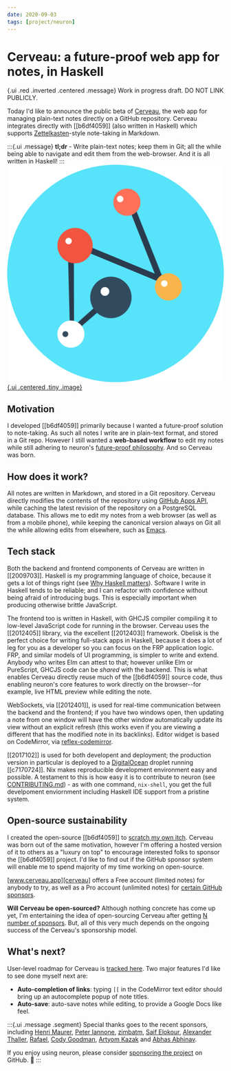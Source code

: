 ```yaml
---
date: 2020-09-03
tags: [project/neuron]
---
```


# Cerveau: a future-proof web app for notes, in Haskell

{.ui .red .inverted .centered .message}
Work in progress draft. DO NOT LINK PUBLICLY.

Today I'd like to announce the public beta of [Cerveau][cerveau], the web app for managing plain-text notes directly on a GitHub repository. Cerveau integrates directly with [[b6df4059]] (also written in Haskell) which supports [Zettelkasten](https://writingcooperative.com/zettelkasten-how-one-german-scholar-was-so-freakishly-productive-997e4e0ca125)-style note-taking in Markdown.

:::{.ui .message}
**tl;dr** - Write plain-text notes; keep them in Git; all the while being able to navigate and edit them from the web-browser. And it is all written in Haskell!
:::
[![](./static/cerveau.svg){.ui .centered .tiny .image}][cerveau]

## Motivation

I developed [[b6df4059]] primarily because I wanted a future-proof solution to note-taking. As such all notes I write are in plain-text format, and stored in a Git repo. However I still wanted a **web-based workflow** to edit my notes while still adhering to neuron's [future-proof philosophy](https://neuron.zettel.page/6f0f0bcc.html). And so Cerveau was born.

## How does it work?

All notes are written in Markdown, and stored in a Git repository. Cerveau directly modifies the contents of the repository using [GitHub Apps API](https://docs.github.com/en/developers/apps), while caching the latest revision of the repository on a PostgreSQL database. This allows me to edit my notes from a web browser (as well as from a mobile phone), while keeping the canonical version always on Git all the while allowing edits from elsewhere, such as [Emacs](https://github.com/felko/neuron-mode#neuron-mode).

## Tech stack

Both the backend and frontend components of Cerveau are written in [[2009703]]. Haskell is my programming language of choice, because it gets a lot of things right (see [Why Haskell matters](https://wiki.haskell.org/Why_Haskell_matters)). Software I write in Haskell tends to be reliable; and I can refactor with confidence without being afraid of introducing bugs. This is especially important when producing otherwise brittle JavaScript.

The frontend too is written in Haskell, with GHCJS compiler compiling it to low-level JavaScript code for running in the browser. Cerveau uses the [[2012405]] library, via the excellent [[2012403]] framework. Obelisk is the perfect choice for writing full-stack apps in Haskell, because it does a lot of leg for you as a developer so you can focus on the FRP application logic. FRP, and similar models of UI programming, is simpler to write and extend. Anybody who writes Elm can attest to that; however unlike Elm or PureScript, GHCJS code can be *shared* with the backend. This is what enables Cerveau directly reuse much of the [[b6df4059]] source code, thus enabling neuron's core features to work directly on the browser--for example, live HTML preview while editing the note.

WebSockets, via [[2012401]], is used for real-time communication between the backend and the frontend; if you have two windows open, then updating a note from one window will have the other window automatically update its view without an explicit refresh (this works even if you are viewing a different that has the modified note in its backlinks). Editor widget is based on CodeMirror, via [reflex-codemirror](https://github.com/Atidot/reflex-codemirror).

[[2017102]] is used for both developent and deployment; the production version in particular is deployed to a [DigitalOcean](https://m.do.co/c/d19bbb4d33e8) droplet running [[c7170724]]. Nix makes reproducible development environment easy and possible. A testament to this is how easy it is to contribute to neuron (see [CONTRIBUTING.md](https://github.com/srid/neuron/blob/master/CONTRIBUTING.md)) - as with one command, `nix-shell`, you get the full develpoment enviornment including Haskell IDE support from a pristine system.

## Open-source sustainability

I created the open-source [[b6df4059]] to [scratch my own itch](https://en.wiktionary.org/wiki/scratch_one%27s_own_itch). Cerveau was born out of the same motivation, however I'm offering a hosted version of it to others as a "luxury on top" to encourage interested folks to sponsor the [[b6df4059]] project. I'd like to find out if the GitHub sponsor system will enable me to spend majority of my time working on open-source.

[www.cerveau.app][cerveau] offers a Free account (limited notes) for anybody to try, as well as a Pro account (unlimited notes) for [certain GitHub sponsors](https://github.com/sponsors/srid).

**Will Cerveau be open-sourced?** Although nothing concrete has come up yet, I'm entertaining the idea of open-sourcing Cerveau after getting [N number of sponsors](https://twitter.com/availablegreen/status/1291162883125137408). But, all of this very much depends on the ongoing success of the Cerveau's sponsorship model.

## What's next?

User-level roadmap for Cerveau is [tracked here](https://github.com/srid/cerveau-issues/issues). Two major features I'd like to see done myself next are:

* **Auto-completion of links**: typing `[[` in the CodeMirror text editor should bring up an autocomplete popup of note titles.
* **Auto-save**: auto-save notes while editing, to provide a Google Docs like feel.

:::{.ui .message .segment}
Special thanks goes to the recent sponsors, including
 [Henri Maurer](https://github.com/hmaurer),
 [Peter Iannone](https://github.com/piannone), 
 [zimbatm](https://github.com/zimbatm),
 [Saif Elokour](https://github.com/saifelokour),
 [Alexander Thaller](https://github.com/AlexanderThaller),
 [Rafael](https://github.com/netstx),
 [Cody Goodman](https://github.com/codygman),
 [Artyom Kazak](https://github.com/neongreen) and
 [Abhas Abhinav](https://github.com/abhas).

If you enjoy using neuron, please consider [sponsoring the project](https://github.com/sponsors/srid?o=sd&sc=t) on GitHub. 💖
:::

[cerveau]: https://www.cerveau.app
